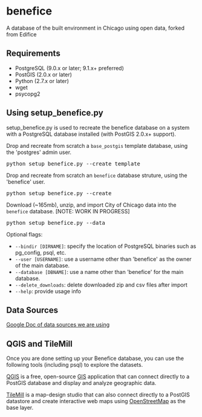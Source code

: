 # benefice

A database of the built environment in Chicago using open data, forked from Edifice

## Requirements

* PostgreSQL (9.0.x or later; 9.1.x+ preferred)
* PostGIS (2.0.x or later)
* Python (2.7.x or later)
* wget
* psycopg2

## Using setup_benefice.py

setup_benefice.py is used to recreate the benefice database on a system
with a PostgreSQL database installed (with PostGIS 2.0.x+ support).

Drop and recreate from scratch a `base_postgis` template database, using the 'postgres' admin user.

<pre>
python setup_benefice.py --create_template
</pre>

Drop and recreate from scratch an `benefice` database struture, using the 'benefice' user.
<pre>
python setup_benefice.py --create
</pre>

Download (~165mb), unzip, and import City of Chicago data into the `benefice` database. [NOTE: WORK IN PROGRESS]
<pre>
python setup_benefice.py --data
</pre>

Optional flags:

* `--bindir [DIRNAME]`: specify the location of PostgreSQL binaries such as pg_config, psql, etc.
* `--user [USERNAME]`: use a username other than 'benefice' as the owner of the main database.
* `--database [DBNAME]`: use a name other than 'benefice' for the main database.
* `--delete_downloads`: delete downloaded zip and csv files after import
* `--help`: provide usage info

## Data Sources

[Google Doc of data sources we are using](https://docs.google.com/spreadsheet/ccc?key=0AtbqcVh3dkAqdGdlcWd5MzRYcGJkS1RoQTM3Qzd4dUE)

## QGIS and TileMill

Once you are done setting up your Benefice database, you can use the following tools (including psql) to explore the datasets.

[QGIS](http://qgis.org) is a free, open-source [GIS](http://en.wikipedia.org/wiki/Geographic_information_system) application that can connect directly to a PostGIS database and display and analyze geographic data.

[TileMill](http://mapbox.com/tilemill) is a map-design studio that can also connect directly to a PostGIS datastore and create interactive web maps using [OpenStreetMap](http://openstreetmap.org) as the base layer.
